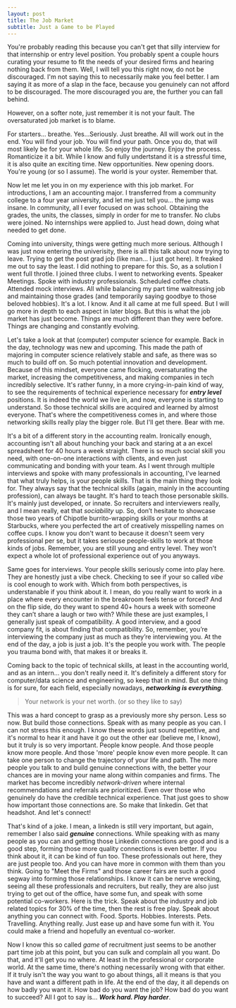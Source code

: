```yaml
---
layout: post
title: The Job Market
subtitle: Just a Game to be Played
---
```


You're probably reading this because you can't get that silly interview for that internship or entry level position. You probably spent a couple hours curating your resume to fit the needs of your desired firms and hearing nothing back from them. Well, I will tell you this right now, do not be discouraged. I'm not saying this to necessarily make you feel better. I am saying it as more of a slap in the face, because you genuinely can not afford to be discouraged. The more discouraged you are, the further you can fall behind. 

However, on a softer note, just remember it is not your fault. The oversaturated job market is to blame. 

For starters... breathe. Yes...Seriously. Just breathe. All will work out in the end. You will find your job. You will find your path. Once you do, that will most likely be for your whole life. So enjoy the journey. Enjoy the process. Romanticize it a bit. While I know and fully undertstand it is a stressful time, it is also quite an exciting time. New opportunities. New opening doors. You're young (or so I assume). The world is your oyster. Remember that. 

Now let me let you in on my experience with this job market. For introductions, I am an accounting major. I transferred from a community college to a four year university, and let me just tell you... the jump was insane. In community, all I ever focused on was school. Obtaining the grades, the units, the classes, simply in order for me to transfer. No clubs were joined. No internships were applied to. Just head down, doing what needed to get done.

Coming into university, things were getting much more serious. Although I was just now entering the univerisity, there is all this talk about now trying to leave. Trying to get the post grad job (like man... I just got here). It freaked me out to say the least. I did nothing to prepare for this. So, as a solution I went full throtle. I joined three clubs. I went to networking events. Speaker Meetings. Spoke with industry professionals. Scheduled coffee chats. Attended mock interviews. All while balancing my part time waitressing job and maintaining those grades (and temporarily saying goodbye to those beloved hobbies). It's a lot. I know. And it all came at me full speed. But I will go more in depth to each aspect in later blogs. But this is what the job market has just become. Things are much different than they were before. Things are changing and constantly evolving. 

Let's take a look at that (computer) computer science for example. Back in the day, technology was new and upcoming. This made the path of majoring in computer science relatively stable and safe, as there was so much to build off on. So much potential innovation and development. Because of this mindset, everyone came flocking, oversaturating the market, increasing the competitiveness, and making companies in tech incredibly selective. It's rather funny, in a more crying-in-pain kind of way, to see the requirements of technical experience necessary for ***entry level*** positions. It is indeed the world we live in, and now, everyone is starting to understand. So those technical skills are acquired and learned by almost everyone. That's where the competitiveness comes in, and where those networking skills really play the bigger role. But I'll get there. Bear with me. 

It's a bit of a different story in the accounting realm. Ironically enough, accounting isn't all about hunching your back and staring at a an excel spreadsheet for 40 hours a week straight. There is so much social skill you need, with one-on-one interactions with clients, and even just communicating and bonding with your team. As I went through multiple interviews and spoke with many professionals in accounting, I've learned that what truly helps, is your people skills. That is the main thing they look for. They always say that the technical skills (again, mainly in the accounting profession), can always be taught. It's hard to teach those personable skills. It's mainly just developed, or innate. So recruiters and interviewers really, and I mean really, eat that *sociability* up. So, don’t hesitate to showcase those two years of Chipotle burrito-wrapping skills or your months at Starbucks, where you perfected the art of creatively misspelling names on coffee cups. I know you don't want to because it doesn't seem very professional per se, but it takes seriouse people-skills to work at those kinds of jobs. Remember, you are still young and entry level. They won't expect a whole lot of professional experience out of you anyways.

Same goes for interviews. Your people skills seriously come into play here. They are honestly just a vibe check. Checking to see if your so called *vibe* is cool enough to work with. Which from both perspectives, is understanable if you think about it. I mean, do you really want to work in a place where every encounter in the breakroom feels tense or forced? And on the flip side, do they want to spend 40+ hours a week with someone they can’t share a laugh or two with? While these are just examples, I generally just speak of compatibility. A good interview, and a good company fit, is about finding that compatibility. So, remember, you’re interviewing the company just as much as they’re interviewing you. At the end of the day, a job is just a job. It's the people you work with. The people you trauma bond with, that makes it or breaks it. 

Coming back to the topic of technical skills, at least in the accounting world, and as an intern... you don't really need it. It's definitely a different story for computer/data science and engineering, so keep that in mind. But one thing is for sure, for each field, especially nowadays, ***networking is everything***. 

> Your network is your net worth. (or so they like to say)

This was a hard concept to grasp as a previously more shy person. Less so now. But build those connections. Speak with as many people as you can. I can not stress this enough. I know these words just sound repetitive, and it's normal to hear it and have it go out the other ear (believe me, I know), but it truly is so very important. People know people. And those people know more people. And those 'more' people know even more people. It can take one person to change the trajectory of your life and path. The more people you talk to and build genuine connections with, the better your chances are in moving your name along within companies and firms. The market has become incredibly *network-driven* where internal recommendations and referrals are prioritized. Even over those who genuinely do have the credible technical experience. That just goes to show how important those connections are. So make that linkedin. Get that headshot. And let's connect! 

That's kind of a joke. I mean, a linkedn is still very important, but again, remember I also said ***genuine*** connections. While speaking with as many people as you can and getting those Linkedin connections are good and is a good step, forming those more quality connections is even better. If you think about it, it can be kind of fun too. These professionals out here, they are just people too. And you can have more in common with them than you think. Going to "Meet the Firms" and those career fairs are such a good segway into forming those relationships. I know it can be nerve wrecking, seeing all these professionals and recruiters, but really, they are also just trying to get out of the office, have some fun, and speak with some potential co-workers. Here is the trick. Speak about the industry and job related topics for 30% of the time, then the rest is free play. Speak about anything you can connect with. Food. Sports. Hobbies. Interests. Pets. Travelling. Anything really. Just ease up and have some fun with it. You could make a friend and hopefully an eventual co-worker. 

Now I know this so called *game* of recruitment just seems to be another part time job at this point, but you can sulk and complain all you want. Do that, and it'll get you no where. At least in the professional or corporate world. At the same time, there's nothing necessarily wrong with that either. If it truly isn't the way you want to go about things, all it means is that you have and want a different path in life. At the end of the day, it all depends on how badly you want it. How bad do you want the job? How bad do you want to succeed? All I got to say is... ***Work hard. Play harder***. 

